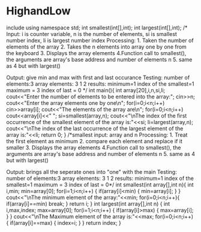 # HighandLow
include<iostream>
using namespace std;
int smallest(int[],int);
int largest(int[],int);
/* 
  Input:  i is counter variable, n is the number of elements, si is smallest number index, li is largest number index
  Processing:
    1. Taken the number of elements of the array
    2. Takes the n elements into array one by one from the keyboard
    3. Displays the array elements
    4.Function call to smallest(), the arguments are array's base address and number of elements n
    5. same as 4 but with largest()
  
  Output: give min and max with first and last occurance
  Testing: number of elements:3 
  array elements: 3 1 2
  results: minimum=1 index of the smallest=1 
    maximum = 3 index of last = 0
*/
int main(){
   int array[20],i,n,si,li; 
   cout<<"Enter the number of elements to be entered into the array:";
   cin>>n; 
   cout<<"Enter the array elements one by one\n";
   for(i=0;i<n;i++)
   cin>>array[i]; 
   cout<<"The elements of the array are\n";
   for(i=0;i<n;i++)
   cout<<array[i]<<" ";
   si=smallest(array,n);
   cout<<"\nThe index of the first occurrence of the smallest element of the array is:"<<si;
   li=largest(array,n);
cout<<"\nThe index of the last occurrence of the largest element of the array is:"<<li;
   return 0;
}
/*smallest
  input: array and n
  Processing:
    1. Treat the first element as minimum
    2. compare each element and replace if it smaller
    3. Displays the array elements
    4.Function call to smallest(), the arguments are array's base address and number of elements n
    5. same as 4 but with largest()
  
  Output: brings all the seperate ones into "one" with the main
  Testing: number of elements:3 
  array elements: 3 1 2
  results: minimum=1 index of the smallest=1 
    maximum = 3 index of last = 0*/
int smallest(int array[],int n){
   int i,min;
   min=array[0]; 
   for(i=1;i<n;i++) {
       if(array[i]<min) {
         min=array[i];
       }
   }
   cout<<"\nThe minimum element of the array:"<<min; 
   for(i=0;i<n;i++){
       if(array[i]==min) 
       break; 
   }
return i;
}
int largest(int array[],int n)
{
   int i,max,index;
   max=array[0]; 
   for(i=1;i<n;i++) {
       if(array[i]>max) {
           max=array[i];
       }
   }
   cout<<"\nThe Maximum element of the array is:"<<max; 
   for(i=0;i<n;i++){
       if(array[i]==max) {
           index=i;
       }
   }
return index;
}
